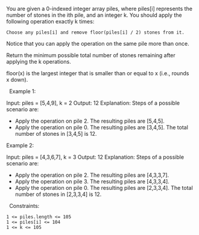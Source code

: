 You are given a 0-indexed integer array piles, where piles[i] represents the number of stones in the ith pile, and an integer k. You should apply the following operation exactly k times:


	Choose any piles[i] and remove floor(piles[i] / 2) stones from it.


Notice that you can apply the operation on the same pile more than once.

Return the minimum possible total number of stones remaining after applying the k operations.

floor(x) is the largest integer that is smaller than or equal to x (i.e., rounds x down).

 
Example 1:

Input: piles = [5,4,9], k = 2
Output: 12
Explanation: Steps of a possible scenario are:
- Apply the operation on pile 2. The resulting piles are [5,4,5].
- Apply the operation on pile 0. The resulting piles are [3,4,5].
The total number of stones in [3,4,5] is 12.


Example 2:

Input: piles = [4,3,6,7], k = 3
Output: 12
Explanation: Steps of a possible scenario are:
- Apply the operation on pile 2. The resulting piles are [4,3,3,7].
- Apply the operation on pile 3. The resulting piles are [4,3,3,4].
- Apply the operation on pile 0. The resulting piles are [2,3,3,4].
The total number of stones in [2,3,3,4] is 12.


 
Constraints:


	1 <= piles.length <= 105
	1 <= piles[i] <= 104
	1 <= k <= 105

